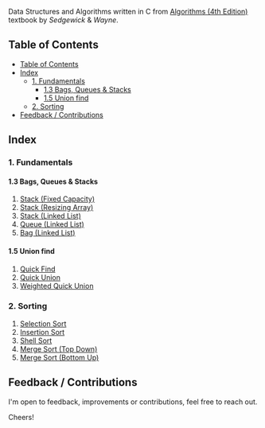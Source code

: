 
Data Structures and Algorithms written in C from [Algorithms (4th Edition)](https://algs4.cs.princeton.edu/home/) textbook by *Sedgewick* & *Wayne*.

## Table of Contents

- [Table of Contents](#table-of-contents)
- [Index](#index)
  - [1. Fundamentals](#1-fundamentals)
    - [1.3 Bags, Queues \& Stacks](#13-bags-queues--stacks)
    - [1.5 Union find](#15-union-find)
  - [2. Sorting](#2-sorting)
- [Feedback / Contributions](#feedback--contributions)

## Index

### 1. Fundamentals

#### 1.3 Bags, Queues & Stacks

1. [Stack (Fixed Capacity)](./src/stack_fixed_capacity.c)
1. [Stack (Resizing Array)](./src/stack_resizing_array.c)
1. [Stack (Linked List)](./src/stack_linked_list.c)
1. [Queue (Linked List)](./src/queue_linked_list.c)
1. [Bag (Linked List)](./src/bag_linked.c)

#### 1.5 Union find

1. [Quick Find](./src/quick_find.c)
1. [Quick Union](./src/quick_union.c)
1. [Weighted Quick Union](./src/quick_union_weighted.c)

### 2. Sorting

1. [Selection Sort](./src/sort_selection.c)
1. [Insertion Sort](./src/sort_insertion.c)
1. [Shell Sort](./src/sort_shell.c)
1. [Merge Sort (Top Down)](./src/sort_merge_top_down.c)
1. [Merge Sort (Bottom Up)](./src/sort_merge_bottom_up.c)

## Feedback / Contributions

I'm open to feedback, improvements or contributions, feel free to reach out.

Cheers!
